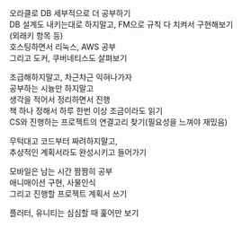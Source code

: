 오라클로 DB 세부적으로 더 공부하기  
DB 설계도 내키는대로 하지말고, FM으로 규칙 다 치켜서 구현해보기  
(외래키 항목 등)  
호스팅하면서 리눅스, AWS 공부    
그리고 도커, 쿠버네티스도 살펴보기  
  
조급해하지말고, 차근차근 익혀나가자  
공부하는 시늉만 하지말고  
생각을 적어서 정리하면서 진행  
책 하나 정해서 하루 한번 이상 조금이라도 읽기  
CS와 진행하는 프로젝트의 연결고리 찾기(필요성을 느껴야 재밌음)
  
무턱대고 코드부터 짜려하지말고,  
추상적인 계획서라도 완성시키고 들어가기
  
모바일은 남는 시간 짬짬히 공부  
애니매이션 구현, 사물인식  
그리고 진행할 프로젝트 계획서 쓰기  
  
  
플러터, 유니티는 심심할 때 훑어만 보기  
